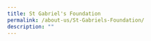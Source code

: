 ```yaml
---
title: St Gabriel's Foundation
permalink: /about-us/St-Gabriels-Foundation/
description: ""
---
```

